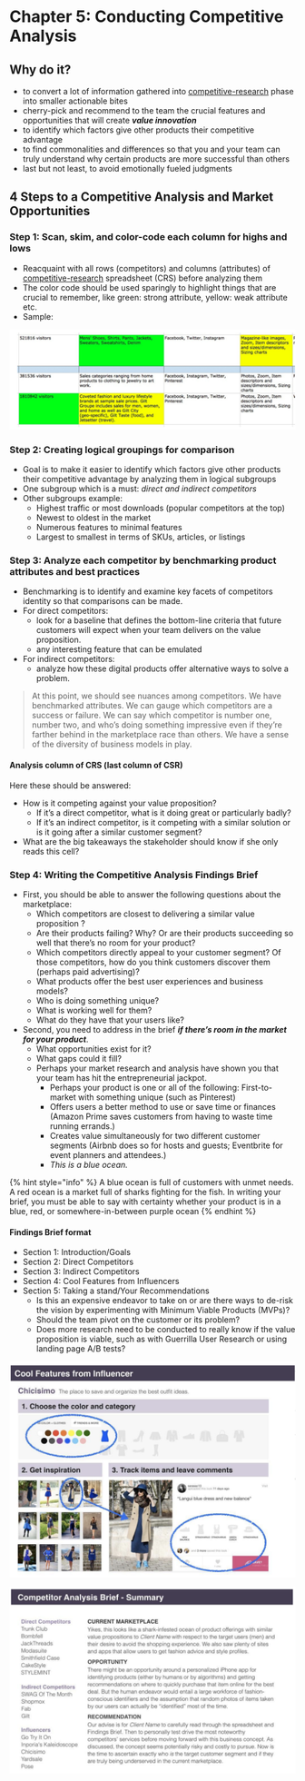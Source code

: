 # Chapter 5: Conducting Competitive Analysis

## Why do it?

* to convert a lot of information gathered into [competitive-research](chapter-4.md) phase into smaller actionable bites
* cherry-pick and recommend to the team the crucial features and opportunities that will create _**value innovation**_
* to identify which factors give other products their competitive advantage
* to find commonalities and differences so that you and your team can truly understand why certain products are more successful than others
* last but not least, to avoid emotionally fueled judgments

## 4 Steps to a Competitive Analysis and Market Opportunities

### Step 1: Scan, skim, and color-code each column for highs and lows

* Reacquaint with all rows \(competitors\) and columns \(attributes\) of [competitive-research](chapter-1-what-is-ux-strategy.md) spreadsheet \(CRS\) before analyzing them
* The color code should be used sparingly to highlight things that are crucial to remember, like green: strong attribute, yellow: weak attribute etc.
* Sample:

![Attributes cell highlights of CRS \(rows: competitors, columns: their attributes\), from the book](.gitbook/assets/image%20%284%29.png)

### Step 2: Creating logical groupings for comparison

* Goal is to make it easier to identify which factors give other products their competitive advantage by analyzing them in logical subgroups
* One subgroup which is a must: _direct and indirect competitors_
* Other subgroups example: 
  * Highest traffic or most downloads \(popular competitors at the top\) 
  * Newest to oldest in the market 
  * Numerous features to minimal features 
  * Largest to smallest in terms of SKUs, articles, or listings

### Step 3: Analyze each competitor by benchmarking product attributes and best practices

* Benchmarking is to identify and examine key facets of competitors identity so that comparisons can be made.
* For direct competitors:
  *  look for a baseline that defines the bottom-line criteria that future customers will expect when your team delivers on the value proposition.
  * any interesting feature that can be emulated
* For indirect competitors:
  * analyze how these digital products offer alternative ways to solve a problem. 

> At this point, we should see nuances among competitors. We have benchmarked attributes. We can gauge which competitors are a success or failure. We can say which competitor is number one, number two, and who’s doing something impressive even if they’re farther behind in the marketplace race than others. We have a sense of the diversity of business models in play.

#### Analysis column of CRS \(last column of CSR\)

Here these should be answered:

* How is it competing against your value proposition? 
  * If it’s a direct competitor, what is it doing great or particularly badly? 
  * If it’s an indirect competitor, is it competing with a similar solution or is it going after a similar customer segment? 
* What are the big takeaways the stakeholder should know if she only reads this cell?

### Step 4: Writing the Competitive Analysis Findings Brief

* First, you should be able to answer the following questions about the marketplace:
  *  Which competitors are closest to delivering a similar value proposition ? 
  * Are their products failing? Why? Or are their products succeeding so well that there’s no room for your product?
  *  Which competitors directly appeal to your customer segment? Of those competitors, how do you think customers discover them \(perhaps paid advertising\)? 
  * What products offer the best user experiences and business models? 
  * Who is doing something unique? 
  * What is working well for them? 
  * What do they have that your users like?
* Second, you need to address in the brief _**if there’s room in the market for your product**_.
  * What opportunities exist for it?
  *  What gaps could it fill? 
  * Perhaps your market research and analysis have shown you that your team has hit the entrepreneurial jackpot. 
    * Perhaps your product is one or all of the following: First-to-market with something unique \(such as Pinterest\) 
    * Offers users a better method to use or save time or finances \(Amazon Prime saves customers from having to waste time running errands.\) 
    * Creates value simultaneously for two different customer segments \(Airbnb does so for hosts and guests; Eventbrite for event planners and attendees.\) 
    * _This is a blue ocean._

{% hint style="info" %}
A blue ocean is full of customers with unmet needs. A red ocean is a market full of sharks fighting for the fish. In writing your brief, you must be able to say with certainty whether your product is in a blue, red, or somewhere-in-between purple ocean
{% endhint %}

#### Findings Brief format

* Section 1: Introduction/Goals
* Section 2: Direct Competitors
* Section 3: Indirect Competitors
* Section 4: Cool Features from Influencers
* Section 5: Taking a stand/Your Recommendations
  * Is this an expensive endeavor to take on or are there ways to de-risk the vision by experimenting with Minimum Viable Products \(MVPs\)?
  * Should the team pivot on the customer or its problem?
  * Does more research need to be conducted to really know if the value proposition is viable, such as with Guerrilla User Research or using landing page A/B tests?

![](.gitbook/assets/image%20%286%29.png)

![](.gitbook/assets/image%20%285%29.png)

